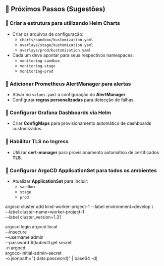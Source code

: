 ## 📌 Próximos Passos (Sugestões)

### 🔹 Criar a estrutura para utilizando Helm Charts
- Criar os arquivos de configuração:
  - `charts/sandbox/kustomization.yaml`
  - `overlays/stage/kustomization.yaml`
  - `overlays/prod/kustomization.yaml`
- Cada um deve apontar para seus respectivos namespaces:
  - `monitoring-sandbox`
  - `monitoring-stage`
  - `monitoring-prod`

### 🔹 Adicionar Prometheus AlertManager para alertas
- Ativar no `values.yaml` a configuração do **AlertManager**.
- Configurar **regras personalizadas** para detecção de falhas.

### 🔹 Configurar Grafana Dashboards via Helm
- Criar **ConfigMaps** para provisionamento automático de dashboards customizados.

### 🔹 Habilitar TLS no Ingress
- Utilizar **cert-manager** para provisionamento automático de certificados **TLS**.

### 🔹 Configurar ArgoCD ApplicationSet para todos os ambientes
- Atualizar **ApplicationSet** para incluir:
  - `sandbox`
  - `stage`
  - `prod`

argocd cluster add kind-worker-project-1 --label environment=develop \     
  --label cluster-name=worker-project-1 \
  --label cluster_version=1.31

argocd login argocd.local \
  --insecure \
  --username admin \
  --password $(kubectl get secret \
  -n argocd \
  argocd-initial-admin-secret \
  -o jsonpath="{.data.password}" |
  base64 -d)